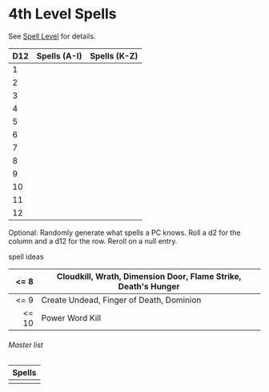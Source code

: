 # 4th Level Spells
See [Spell Level](../../../Spell%20Level.md) for details.

| D12 | Spells (A-I) | Spells (K-Z) |
| --- | ------------ | ------------ |
| 1   |              |              |
| 2   |              |              |
| 3   |              |              |
| 4   |              |              |
| 5   |              |              |
| 6   |              |              |
| 7   |              |              |
| 8   |              |              |
| 9   |              |              |
| 10  |              |              |
| 11  |              |              |
| 12  |              |              |

Optional: Randomly generate what spells a PC knows. Roll a d2 for the column and a d12 for the row. Reroll on a null entry.

spell ideas

| <=   8 | Cloudkill, Wrath, Dimension Door, Flame Strike, Death's Hunger |
| -----: | -------------------------------------------------------------- |
| <=   9 | Create Undead, Finger of Death, Dominion                       |
|  <= 10 | Power Word Kill                                                |



###### Master list

| Spells |
| ------ |
|        |


